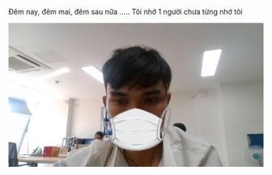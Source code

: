 Đêm nay, đêm mai, đêm sau nữa ….. Tôi nhớ 1 người chưa từng nhớ tôi

<img src="result/quocasti.jpg">